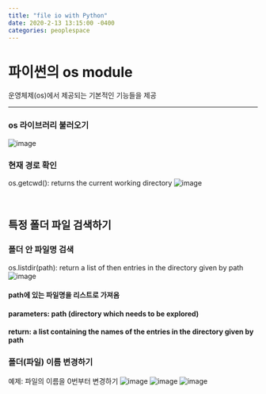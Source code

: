 ```yaml
---
title: "file io with Python"
date: 2020-2-13 13:15:00 -0400
categories: peoplespace
---
```


# 파이썬의 os module
운영체제(os)에서 제공되는 기본적인 기능들을 제공

***************

### os 라이브러리 불러오기
![image](https://user-images.githubusercontent.com/44494200/74479644-dae95b80-4ef2-11ea-9a7d-4118d49af0fd.png)

### 현재 경로 확인
 os.getcwd():  returns the current working directory
![image](https://user-images.githubusercontent.com/44494200/74480025-84305180-4ef3-11ea-9782-47226f134177.png)

<br>

## 특정 폴더 파일 검색하기
### 폴더 안 파일명 검색 
os.listdir(path): return a list of then entries in the directory given by path
![image](https://user-images.githubusercontent.com/44494200/74480533-6f07f280-4ef4-11ea-9736-40c0098a50bd.png)

#### path에 있는 파일명을 리스트로 가져옴
#### parameters: path (directory which needs to be explored)
#### return: a list containing the names of the entries in the directory given by path


### 폴더(파일) 이름 변경하기
예제: 파일의 이름을 0번부터 변경하기
![image](https://user-images.githubusercontent.com/44494200/74481401-002b9900-4ef6-11ea-84d8-3358d195d02f.png)
![image](https://user-images.githubusercontent.com/44494200/74482956-d627a600-4ef8-11ea-9450-a0bcd91e1770.png)
![image](https://user-images.githubusercontent.com/44494200/74482988-e17ad180-4ef8-11ea-878f-592710e5e9ed.png)
